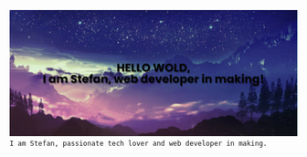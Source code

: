 ![Stefan Skoric Banner](/assets/img/profileBanner.png)
`I am Stefan, passionate tech lover and web developer in making.`
